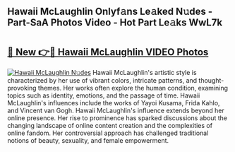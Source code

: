 ## Hawaii McLaughlin Onlyf𝚊ns Le𝚊ked N𝚞des - Part-SaA Photos Video - Hot Part Le𝚊ks WwL7k

# <h2><a href="http://ab35810.deff.icu/?id=Hawaii+McLaughlin">🔗 New 👉🔴 Hawaii McLaughlin VIDEO Photos</a></h2>

[![Hawaii McLaughlin N𝚞des](https://i.imgur.com/rIISA9y.gif)](http://ab35810.deff.icu/?id=Hawaii+McLaughlin)
Hawaii McLaughlin's artistic style is characterized by her use of vibrant colors, intricate patterns, and thought-provoking themes. Her works often explore the human condition, examining topics such as identity, emotions, and the passage of time. Hawaii McLaughlin's influences include the works of Yayoi Kusama, Frida Kahlo, and Vincent van Gogh. Hawaii McLaughlin's influence extends beyond her online presence. Her rise to prominence has sparked discussions about the changing landscape of online content creation and the complexities of online fandom. Her controversial approach has challenged traditional notions of beauty, sexuality, and female empowerment.
